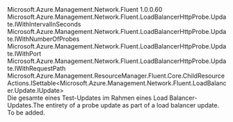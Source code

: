 <Type Name="IUpdate" FullName="Microsoft.Azure.Management.Network.Fluent.LoadBalancerHttpProbe.Update.IUpdate">
  <TypeSignature Language="C#" Value="public interface IUpdate : Microsoft.Azure.Management.Network.Fluent.LoadBalancerHttpProbe.Update.IWithIntervalInSeconds, Microsoft.Azure.Management.Network.Fluent.LoadBalancerHttpProbe.Update.IWithNumberOfProbes, Microsoft.Azure.Management.Network.Fluent.LoadBalancerHttpProbe.Update.IWithPort, Microsoft.Azure.Management.Network.Fluent.LoadBalancerHttpProbe.Update.IWithRequestPath, Microsoft.Azure.Management.ResourceManager.Fluent.Core.ChildResourceActions.ISettable&lt;Microsoft.Azure.Management.Network.Fluent.LoadBalancer.Update.IUpdate&gt;" />
  <TypeSignature Language="ILAsm" Value=".class public interface auto ansi abstract IUpdate implements class Microsoft.Azure.Management.Network.Fluent.LoadBalancerHttpProbe.Update.IWithIntervalInSeconds, class Microsoft.Azure.Management.Network.Fluent.LoadBalancerHttpProbe.Update.IWithNumberOfProbes, class Microsoft.Azure.Management.Network.Fluent.LoadBalancerHttpProbe.Update.IWithPort, class Microsoft.Azure.Management.Network.Fluent.LoadBalancerHttpProbe.Update.IWithRequestPath, class Microsoft.Azure.Management.ResourceManager.Fluent.Core.ChildResourceActions.ISettable`1&lt;class Microsoft.Azure.Management.Network.Fluent.LoadBalancer.Update.IUpdate&gt;" />
  <TypeSignature Language="DocId" Value="T:Microsoft.Azure.Management.Network.Fluent.LoadBalancerHttpProbe.Update.IUpdate" />
  <TypeSignature Language="VB.NET" Value="Public Interface IUpdate&#xA;Implements ISettable(Of IUpdate), IWithIntervalInSeconds, IWithNumberOfProbes, IWithPort, IWithRequestPath" />
  <TypeSignature Language="F#" Value="type IUpdate = interface&#xA;    interface ISettable&lt;IUpdate&gt;&#xA;    interface IWithIntervalInSeconds&#xA;    interface IWithNumberOfProbes&#xA;    interface IWithPort&#xA;    interface IWithRequestPath" />
  <AssemblyInfo>
    <AssemblyName>Microsoft.Azure.Management.Network.Fluent</AssemblyName>
    <AssemblyVersion>1.0.0.60</AssemblyVersion>
  </AssemblyInfo>
  <Interfaces>
    <Interface>
      <InterfaceName>Microsoft.Azure.Management.Network.Fluent.LoadBalancerHttpProbe.Update.IWithIntervalInSeconds</InterfaceName>
    </Interface>
    <Interface>
      <InterfaceName>Microsoft.Azure.Management.Network.Fluent.LoadBalancerHttpProbe.Update.IWithNumberOfProbes</InterfaceName>
    </Interface>
    <Interface>
      <InterfaceName>Microsoft.Azure.Management.Network.Fluent.LoadBalancerHttpProbe.Update.IWithPort</InterfaceName>
    </Interface>
    <Interface>
      <InterfaceName>Microsoft.Azure.Management.Network.Fluent.LoadBalancerHttpProbe.Update.IWithRequestPath</InterfaceName>
    </Interface>
    <Interface>
      <InterfaceName>Microsoft.Azure.Management.ResourceManager.Fluent.Core.ChildResourceActions.ISettable&lt;Microsoft.Azure.Management.Network.Fluent.LoadBalancer.Update.IUpdate&gt;</InterfaceName>
    </Interface>
  </Interfaces>
  <Docs>
    <summary>
            <span data-ttu-id="25e85-101">Die gesamte eines Test-Updates im Rahmen eines Load Balancer-Updates.</span><span class="sxs-lookup"><span data-stu-id="25e85-101">The entirety of a probe update as part of a load balancer update.</span></span>
            </summary>
    <remarks>To be added.</remarks>
  </Docs>
  <Members />
</Type>